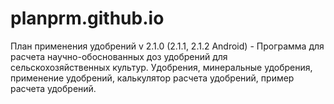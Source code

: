 # planprm.github.io
План применения удобрений v 2.1.0 (2.1.1, 2.1.2 Android) - Программа для расчета научно-обоснованных доз удобрений для сельскохозяйственных культур. Удобрения, минеральные удобрения, применение удобрений, калькулятор расчета удобрений, пример расчета удобрений.
